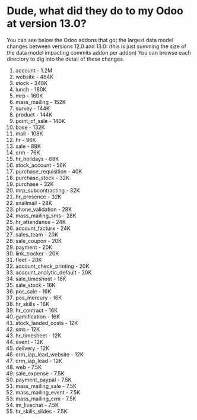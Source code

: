 # Dude, what did they do to my Odoo at version 13.0?

You can see below the Odoo addons that got the largest data model changes between versions 12.0 and 13.0:
(this is just summing the size of the data model impacting commits addon per addon)
You can browse each directory to dig into the detail of these changes.

1. account - 1.2M
2. website - 484K
3. stock - 348K
4. lunch - 180K
5. mrp - 160K
6. mass_mailing - 152K
7. survey - 144K
8. product - 144K
9. point_of_sale - 140K
10. base - 132K
11. mail - 108K
12. hr - 96K
13. sale - 88K
14. crm - 76K
15. hr_holidays - 68K
16. stock_account - 56K
17. purchase_requisition - 40K
18. purchase_stock - 32K
19. purchase - 32K
20. mrp_subcontracting - 32K
21. hr_presence - 32K
22. snailmail - 28K
23. phone_validation - 28K
24. mass_mailing_sms - 28K
25. hr_attendance - 24K
26. account_facturx - 24K
27. sales_team - 20K
28. sale_coupon - 20K
29. payment - 20K
30. link_tracker - 20K
31. fleet - 20K
32. account_check_printing - 20K
33. account_analytic_default - 20K
34. sale_timesheet - 16K
35. sale_stock - 16K
36. pos_sale - 16K
37. pos_mercury - 16K
38. hr_skills - 16K
39. hr_contract - 16K
40. gamification - 16K
41. stock_landed_costs - 12K
42. sms - 12K
43. hr_timesheet - 12K
44. event - 12K
45. delivery - 12K
46. crm_iap_lead_website - 12K
47. crm_iap_lead - 12K
48. web - 7.5K
49. sale_expense - 7.5K
50. payment_paypal - 7.5K
51. mass_mailing_sale - 7.5K
52. mass_mailing_event - 7.5K
53. mass_mailing_crm - 7.5K
54. im_livechat - 7.5K
55. hr_skills_slides - 7.5K
